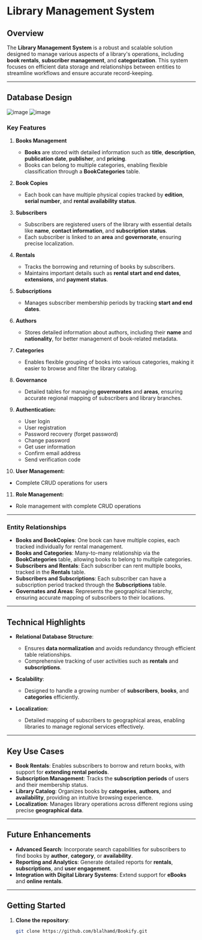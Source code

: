 # **Library Management System**

## **Overview**

The **Library Management System** is a robust and scalable solution designed to manage various aspects of a library's operations, including **book rentals**, **subscriber management**, and **categorization**. This system focuses on efficient data storage and relationships between entities to streamline workflows and ensure accurate record-keeping.

---

## **Database Design**
![image](https://github.com/user-attachments/assets/ea46e43a-a2af-48e5-9070-f1f309fc5a85)
![image](https://github.com/user-attachments/assets/190963ab-022d-458b-8299-a18f9bf3acba)

### **Key Features**

1. **Books Management**
   - **Books** are stored with detailed information such as **title**, **description**, **publication date**, **publisher**, and **pricing**.
   - Books can belong to multiple categories, enabling flexible classification through a **BookCategories** table.

2. **Book Copies**
   - Each book can have multiple physical copies tracked by **edition**, **serial number**, and **rental availability status**.

3. **Subscribers**
   - Subscribers are registered users of the library with essential details like **name**, **contact information**, and **subscription status**.
   - Each subscriber is linked to an **area** and **governorate**, ensuring precise localization.

4. **Rentals**
   - Tracks the borrowing and returning of books by subscribers.
   - Maintains important details such as **rental start and end dates**, **extensions**, and **payment status**.

5. **Subscriptions**
   - Manages subscriber membership periods by tracking **start and end dates**.

6. **Authors**
   - Stores detailed information about authors, including their **name** and **nationality**, for better management of book-related metadata.

7. **Categories**
   - Enables flexible grouping of books into various categories, making it easier to browse and filter the library catalog.

8. **Governance**
   - Detailed tables for managing **governorates** and **areas**, ensuring accurate regional mapping of subscribers and library branches.

9. **Authentication:**
   - User login
   - User registration
   - Password recovery (forget password)
   - Change password
   - Get user information
   - Confirm email address
   - Send verification code

10. **User Management:**

   - Complete CRUD operations for users

11. **Role Management:**

   - Role management with complete CRUD operations
---

### **Entity Relationships**

- **Books and BookCopies**: One book can have multiple copies, each tracked individually for rental management.
- **Books and Categories**: Many-to-many relationship via the **BookCategories** table, allowing books to belong to multiple categories.
- **Subscribers and Rentals**: Each subscriber can rent multiple books, tracked in the **Rentals** table.
- **Subscribers and Subscriptions**: Each subscriber can have a subscription period tracked through the **Subscriptions** table.
- **Governates and Areas**: Represents the geographical hierarchy, ensuring accurate mapping of subscribers to their locations.

---

## **Technical Highlights**

- **Relational Database Structure**:
   - Ensures **data normalization** and avoids redundancy through efficient table relationships.
   - Comprehensive tracking of user activities such as **rentals** and **subscriptions**.

- **Scalability**:
   - Designed to handle a growing number of **subscribers**, **books**, and **categories** efficiently.

- **Localization**:
   - Detailed mapping of subscribers to geographical areas, enabling libraries to manage regional services effectively.

---

## **Key Use Cases**

- **Book Rentals**: Enables subscribers to borrow and return books, with support for **extending rental periods**.
- **Subscription Management**: Tracks the **subscription periods** of users and their membership status.
- **Library Catalog**: Organizes books by **categories**, **authors**, and **availability**, providing an intuitive browsing experience.
- **Localization**: Manages library operations across different regions using precise **geographical data**.

---

## **Future Enhancements**

- **Advanced Search**: Incorporate search capabilities for subscribers to find books by **author**, **category**, or **availability**.
- **Reporting and Analytics**: Generate detailed reports for **rentals**, **subscriptions**, and **user engagement**.
- **Integration with Digital Library Systems**: Extend support for **eBooks** and **online rentals**.

---

## **Getting Started**

1. **Clone the repository**:
   ```bash
   git clone https://github.com/blalhamd/Bookify.git






